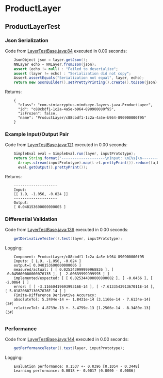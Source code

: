 # ProductLayer
## ProductLayerTest
### Json Serialization
Code from [LayerTestBase.java:84](../../../../../../../../MindsEye/src/test/java/com/simiacryptus/mindseye/layers/LayerTestBase.java#L84) executed in 0.00 seconds: 
```java
    JsonObject json = layer.getJson();
    NNLayer echo = NNLayer.fromJson(json);
    assert (echo != null) : "Failed to deserialize";
    assert (layer != echo) : "Serialization did not copy";
    Assert.assertEquals("Serialization not equal", layer, echo);
    return new GsonBuilder().setPrettyPrinting().create().toJson(json);
```

Returns: 

```
    {
      "class": "com.simiacryptus.mindseye.layers.java.ProductLayer",
      "id": "c88cbdf1-1c2a-4a5e-b964-890900000f95",
      "isFrozen": false,
      "name": "ProductLayer/c88cbdf1-1c2a-4a5e-b964-890900000f95"
    }
```



### Example Input/Output Pair
Code from [LayerTestBase.java:121](../../../../../../../../MindsEye/src/test/java/com/simiacryptus/mindseye/layers/LayerTestBase.java#L121) executed in 0.00 seconds: 
```java
    SimpleEval eval = SimpleEval.run(layer, inputPrototype);
    return String.format("--------------------\nInput: \n[%s]\n--------------------\nOutput: \n%s",
      Arrays.stream(inputPrototype).map(t->t.prettyPrint()).reduce((a,b)->a+",\n"+b).get(),
      eval.getOutput().prettyPrint());
```

Returns: 

```
    --------------------
    Input: 
    [[ 1.9, -1.056, -0.024 ]]
    --------------------
    Output: 
    [ 0.048153600000000005 ]
```



### Differential Validation
Code from [LayerTestBase.java:139](../../../../../../../../MindsEye/src/test/java/com/simiacryptus/mindseye/layers/LayerTestBase.java#L139) executed in 0.00 seconds: 
```java
    getDerivativeTester().test(layer, inputPrototype);
```
Logging: 
```
    Component: ProductLayer/c88cbdf1-1c2a-4a5e-b964-890900000f95
    Inputs: [ 1.9, -1.056, -0.024 ]
    output=[ 0.048153600000000005 ]
    measured/actual: [ [ 0.025343999999968836 ], [ -0.045600000000076135 ], [ -2.00639999999995 ] ]
    implemented/expected: [ [ 0.025344000000000002 ], [ -0.0456 ], [ -2.0064 ] ]
    error: [ [ -3.1166041969399316E-14 ], [ -7.613354391367011E-14 ], [ 5.0182080713057076E-14 ] ]
    Finite-Difference Derivative Accuracy:
    absoluteTol: 5.2494e-14 +- 1.8431e-14 [3.1166e-14 - 7.6134e-14] (3#)
    relativeTol: 4.8739e-13 +- 3.4759e-13 [1.2506e-14 - 8.3480e-13] (3#)
    
```

### Performance
Code from [LayerTestBase.java:144](../../../../../../../../MindsEye/src/test/java/com/simiacryptus/mindseye/layers/LayerTestBase.java#L144) executed in 0.00 seconds: 
```java
    getPerformanceTester().test(layer, inputPrototype);
```
Logging: 
```
    Evaluation performance: 0.1537 +- 0.0396 [0.1054 - 0.3448]
    Learning performance: 0.0018 +- 0.0017 [0.0000 - 0.0086]
    
```


